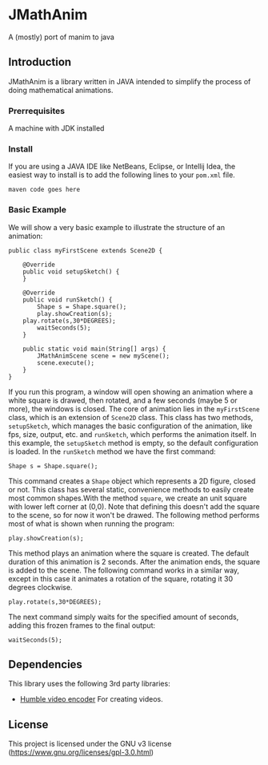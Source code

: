 # JMathAnim
A (mostly) port of manim to java

## Introduction

JMathAnim is a library written in JAVA intended to simplify the process of doing mathematical animations.

### Prerrequisites
A machine with JDK installed

### Install

If you are using a JAVA IDE like NetBeans, Eclipse, or Intellij Idea, the easiest way to install is to add the following lines to your `pom.xml` file.
```
maven code goes here
```
### Basic Example
We will show a very basic example to illustrate the structure of an animation:
```
public class myFirstScene extends Scene2D {
    
    @Override
    public void setupSketch() {
    }
    
    @Override
    public void runSketch() {
        Shape s = Shape.square();
        play.showCreation(s);
	play.rotate(s,30*DEGREES);
        waitSeconds(5);
    }
	
	public static void main(String[] args) {
        JMathAnimScene scene = new myScene();
        scene.execute();
    }
}
```
If you run this program, a window will open showing an animation where a white square is drawed, then rotated, and a few seconds (maybe 5 or more), the windows is closed.
The core of animation lies in the `myFirstScene` class, which is an extension of `Scene2D` class. This class has two methods, `setupSketch`, which manages the basic configuration of the animation, like fps, size, output, etc. and `runSketch`, which performs the animation itself.
In this example, the `setupSketch` method is empty, so the default configuration is loaded. In the `runSketch` method we have the first command:
```
Shape s = Shape.square();
```
This command creates a `Shape` object which represents a 2D figure, closed or not. This class has several static, convenience methods to easily create most common shapes.With the method `square`, we create an unit square with lower left corner at (0,0). Note that defining this doesn't add the square to the scene, so for now it won't be drawed.
The following method performs most of what is shown when running the program:
```
play.showCreation(s);
```
This method plays an animation where the square is created. The default duration of this animation is 2 seconds. After the animation ends, the square is added to the scene.
The following command works in a similar way, except in this case it animates a rotation of the square, rotating it 30 degrees clockwise.
```
play.rotate(s,30*DEGREES);
```
The next command simply waits for the specified amount of seconds, adding this frozen frames to the final output:
```
waitSeconds(5);
```

## Dependencies

This library uses the following 3rd party libraries:

* [Humble video encoder](https://github.com/artclarke/humble-video) For creating videos.



## License

This project is licensed under the GNU v3 license (https://www.gnu.org/licenses/gpl-3.0.html)
